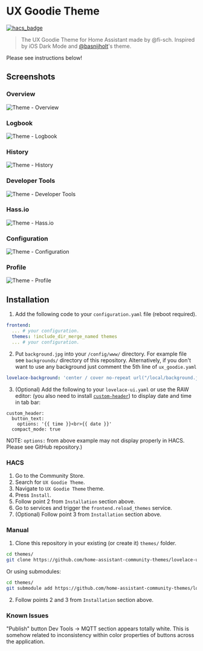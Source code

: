 # UX Goodie Theme

[![hacs_badge](https://img.shields.io/badge/HACS-Default-orange.svg)](https://github.com/custom-components/hacs)

> The UX Goodie Theme for Home Assistant made by @fi-sch. Inspired by iOS Dark Mode and [@basnijholt](https://github.com/basnijholt/lovelace-ios-dark-mode-theme)'s theme.

Please see instructions below!

## Screenshots

### Overview

![Theme - Overview](https://raw.githubusercontent.com/fi-sch/ux_goodie_theme/master/docs/theme-overview.jpg)

### Logbook

![Theme - Logbook](https://raw.githubusercontent.com/fi-sch/ux_goodie_theme/master/docs/theme-logbook.png)

### History

![Theme - History](https://raw.githubusercontent.com/fi-sch/ux_goodie_theme/master/docs/theme-history.png)

### Developer Tools

![Theme - Developer Tools](https://raw.githubusercontent.com/fi-sch/ux_goodie_theme/master/docs/theme-developer-tools.png)

### Hass.io

![Theme - Hass.io](https://raw.githubusercontent.com/fi-sch/ux_goodie_theme/master/docs/theme-hassio.png)

### Configuration

![Theme - Configuration](https://raw.githubusercontent.com/fi-sch/ux_goodie_theme/master/docs/theme-configuration.png)

### Profile

![Theme - Profile](https://raw.githubusercontent.com/fi-sch/ux_goodie_theme/master/docs/theme-profile.png)

## Installation

1. Add the following code to your `configuration.yaml` file (reboot required).
```yaml
frontend:
  ... # your configuration.
  themes: !include_dir_merge_named themes
  ... # your configuration.
```
2. Put `background.jpg` into your `/config/www/` directory. For example file see `backgrounds/` directory of this repository.
Alternatively, if you don't want to use any background just comment the 5th line of `ux_goodie.yaml`
```yaml
lovelace-background: 'center / cover no-repeat url("/local/background.jpg") fixed'
```

3. (Optional) Add the following to your `lovelace-ui.yaml` or use the RAW editor: (you also need to install [`custom-header`](https://github.com/maykar/custom-header)) to display date and time in tab bar:

```
custom_header:
  button_text:
    options: '{{ time }}<br>{{ date }}'
  compact_mode: true
```
NOTE: `options:` from above example may not display properly in HACS. Please see GitHub repository.)

### HACS

1. Go to the Community Store.
2. Search for `UX Goodie Theme`.
3. Navigate to `UX Goodie Theme` theme.
4. Press `Install`.
5. Follow point 2 from `Installation` section above.
6. Go to services and trigger the `frontend.reload_themes` service.
7. (Optional) Follow point 3 from `Installation` section above.

### Manual

1. Clone this repository in your existing (or create it) `themes/` folder.
```bash
cd themes/
git clone https://github.com/home-assistant-community-themes/lovelace-ux-goodie-theme.git
```

Or using submodules:
```bash
cd themes/
git submodule add https://github.com/home-assistant-community-themes/lovelace-ux-goodie-theme.git
```
2. Follow points 2 and 3 from `Installation` section above.


### Known Issues

"Publish" button Dev Tools -> MQTT section appears totally white. This is somehow related to inconsistency within color properties of buttons across the application.
